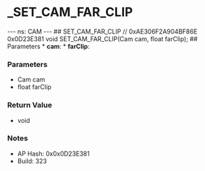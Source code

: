 # _SET_CAM_FAR_CLIP

--- ns: CAM --- ## SET_CAM_FAR_CLIP  // 0xAE306F2A904BF86E 0x0D23E381 void SET_CAM_FAR_CLIP(Cam cam, float farClip);   ## Parameters * **cam**: * **farClip**:

### Parameters
* Cam cam
* float farClip

### Return Value
* void

### Notes
* AP Hash: 0x0x0D23E381
* Build: 323

